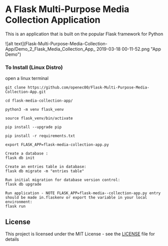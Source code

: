 # A Flask Multi-Purpose Media Collection Application

 This is an application that is built on the popular Flask framework for Python

 ![alt text](Flask-Multi-Purpose-Media-Collection-App/Demo_2_Flask_Media_Collection_App_ 2019-03-18 00-11-52.png "App Demo")

### To Install (Linux Distro)

open a linux terminal

```
git clone https://github.com/openec00/Flask-Multi-Purpose-Media-Collection-App.git
```
```
cd flask-media-collection-app/
```
```
python3 -m venv flask_venv
```
```
source flask_venv/bin/activate
```
```
pip install --upgrade pip
```
```
pip install -r requirements.txt
```
```
export FLASK_APP=flask-media-collection-app.py
```
```
Create a database :
flask db init
```
```
Create an entries table in database:
flask db migrate -m "entries table"
```
```
Run initial migration for database version control:
flask db upgrade
```
```
Run application - NOTE FLASK_APP=flask-media--collection-app.py entry should be made in.flaskenv or export the variable in your local environment:
flask run
```

## License

This project is licensed under the MIT License - see the [LICENSE](LICENSE) file for details
